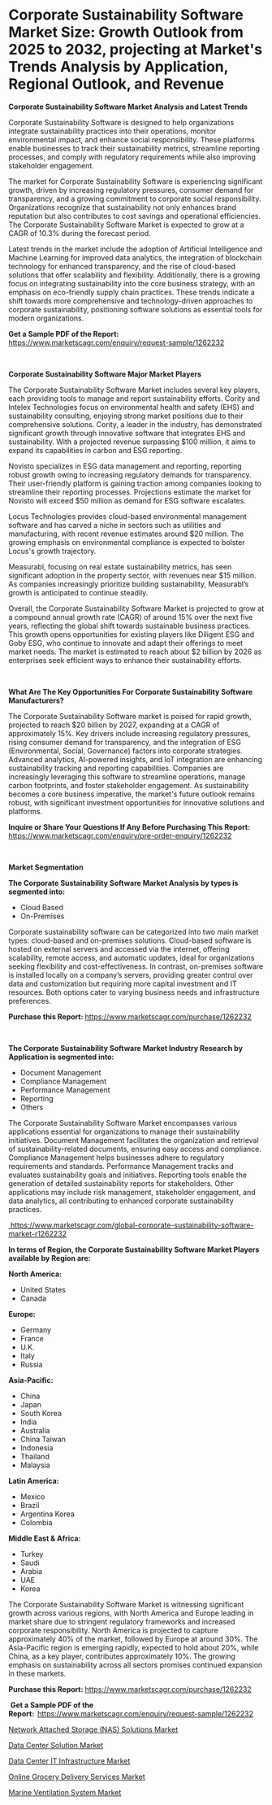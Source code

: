 <p><h1>Corporate Sustainability Software Market Size: Growth Outlook from 2025 to 2032, projecting at Market's Trends Analysis by Application, Regional Outlook, and Revenue</h1></p><p><strong>Corporate Sustainability Software Market Analysis and Latest Trends</strong></p>
<p><p>Corporate Sustainability Software is designed to help organizations integrate sustainability practices into their operations, monitor environmental impact, and enhance social responsibility. These platforms enable businesses to track their sustainability metrics, streamline reporting processes, and comply with regulatory requirements while also improving stakeholder engagement.</p><p>The market for Corporate Sustainability Software is experiencing significant growth, driven by increasing regulatory pressures, consumer demand for transparency, and a growing commitment to corporate social responsibility. Organizations recognize that sustainability not only enhances brand reputation but also contributes to cost savings and operational efficiencies. The Corporate Sustainability Software Market is expected to grow at a CAGR of 10.3% during the forecast period. </p><p>Latest trends in the market include the adoption of Artificial Intelligence and Machine Learning for improved data analytics, the integration of blockchain technology for enhanced transparency, and the rise of cloud-based solutions that offer scalability and flexibility. Additionally, there is a growing focus on integrating sustainability into the core business strategy, with an emphasis on eco-friendly supply chain practices. These trends indicate a shift towards more comprehensive and technology-driven approaches to corporate sustainability, positioning software solutions as essential tools for modern organizations.</p></p>
<p><strong>Get a Sample PDF of the Report:&nbsp;</strong> <a href="https://www.marketscagr.com/enquiry/request-sample/1262232?utm_campaign=1166&utm_medium=2&utm_source=Github&utm_content=ia&utm_term=09032025&utm_id=corporate-sustainability-software">https://www.marketscagr.com/enquiry/request-sample/1262232</a></p>
<p>&nbsp;</p>
<p><strong>Corporate Sustainability Software Major Market Players</strong></p>
<p><p>The Corporate Sustainability Software Market includes several key players, each providing tools to manage and report sustainability efforts. Cority and Intelex Technologies focus on environmental health and safety (EHS) and sustainability consulting, enjoying strong market positions due to their comprehensive solutions. Cority, a leader in the industry, has demonstrated significant growth through innovative software that integrates EHS and sustainability. With a projected revenue surpassing $100 million, it aims to expand its capabilities in carbon and ESG reporting.</p><p>Novisto specializes in ESG data management and reporting, reporting robust growth owing to increasing regulatory demands for transparency. Their user-friendly platform is gaining traction among companies looking to streamline their reporting processes. Projections estimate the market for Novisto will exceed $50 million as demand for ESG software escalates.</p><p>Locus Technologies provides cloud-based environmental management software and has carved a niche in sectors such as utilities and manufacturing, with recent revenue estimates around $20 million. The growing emphasis on environmental compliance is expected to bolster Locus's growth trajectory.</p><p>Measurabl, focusing on real estate sustainability metrics, has seen significant adoption in the property sector, with revenues near $15 million. As companies increasingly prioritize building sustainability, Measurabl’s growth is anticipated to continue steadily.</p><p>Overall, the Corporate Sustainability Software Market is projected to grow at a compound annual growth rate (CAGR) of around 15% over the next five years, reflecting the global shift towards sustainable business practices. This growth opens opportunities for existing players like Diligent ESG and Goby ESG, who continue to innovate and adapt their offerings to meet market needs. The market is estimated to reach about $2 billion by 2026 as enterprises seek efficient ways to enhance their sustainability efforts.</p></p>
<p>&nbsp;</p>
<p><strong>What Are The Key Opportunities For Corporate Sustainability Software Manufacturers?</strong></p>
<p><p>The Corporate Sustainability Software market is poised for rapid growth, projected to reach $20 billion by 2027, expanding at a CAGR of approximately 15%. Key drivers include increasing regulatory pressures, rising consumer demand for transparency, and the integration of ESG (Environmental, Social, Governance) factors into corporate strategies. Advanced analytics, AI-powered insights, and IoT integration are enhancing sustainability tracking and reporting capabilities. Companies are increasingly leveraging this software to streamline operations, manage carbon footprints, and foster stakeholder engagement. As sustainability becomes a core business imperative, the market's future outlook remains robust, with significant investment opportunities for innovative solutions and platforms.</p></p>
<p><strong>Inquire or Share Your Questions If Any Before Purchasing This Report:</strong> <a href="https://www.marketscagr.com/enquiry/pre-order-enquiry/1262232?utm_campaign=1166&utm_medium=2&utm_source=Github&utm_content=ia&utm_term=09032025&utm_id=corporate-sustainability-software">https://www.marketscagr.com/enquiry/pre-order-enquiry/1262232</a></p>
<p>&nbsp;</p>
<p><strong>Market Segmentation</strong></p>
<p><strong>The Corporate Sustainability Software Market Analysis by types is segmented into:</strong></p>
<p><ul><li>Cloud Based</li><li>On-Premises</li></ul></p>
<p><p>Corporate sustainability software can be categorized into two main market types: cloud-based and on-premises solutions. Cloud-based software is hosted on external servers and accessed via the internet, offering scalability, remote access, and automatic updates, ideal for organizations seeking flexibility and cost-effectiveness. In contrast, on-premises software is installed locally on a company’s servers, providing greater control over data and customization but requiring more capital investment and IT resources. Both options cater to varying business needs and infrastructure preferences.</p></p>
<p><strong>Purchase this Report:&nbsp;</strong><a href="https://www.marketscagr.com/purchase/1262232?utm_campaign=1166&utm_medium=2&utm_source=Github&utm_content=ia&utm_term=09032025&utm_id=corporate-sustainability-software">https://www.marketscagr.com/purchase/1262232</a></p>
<p>&nbsp;</p>
<p><strong>The Corporate Sustainability Software Market Industry Research by Application is segmented into:</strong></p>
<p><ul><li>Document Management</li><li>Compliance Management</li><li>Performance Management</li><li>Reporting</li><li>Others</li></ul></p>
<p><p>The Corporate Sustainability Software Market encompasses various applications essential for organizations to manage their sustainability initiatives. Document Management facilitates the organization and retrieval of sustainability-related documents, ensuring easy access and compliance. Compliance Management helps businesses adhere to regulatory requirements and standards. Performance Management tracks and evaluates sustainability goals and initiatives. Reporting tools enable the generation of detailed sustainability reports for stakeholders. Other applications may include risk management, stakeholder engagement, and data analytics, all contributing to enhanced corporate sustainability practices.</p></p>
<p><a href="https://www.marketscagr.com/global-corporate-sustainability-software-market-r1262232?utm_campaign=1166&utm_medium=2&utm_source=Github&utm_content=ia&utm_term=09032025&utm_id=corporate-sustainability-software">&nbsp;https://www.marketscagr.com/global-corporate-sustainability-software-market-r1262232</a></p>
<p><strong>In terms of Region, the Corporate Sustainability Software Market Players available by Region are:</strong></p>
<p>
    <p> <strong> North America: </strong>
        <ul>
            <li>United States</li>
            <li>Canada</li>
        </ul>
        </p> 
    <p> <strong> Europe: </strong>
        <ul>
            <li>Germany</li>
            <li>France</li>
            <li>U.K.</li>
            <li>Italy</li>
            <li>Russia</li>
        </ul>
        </p> 
    <p> <strong> Asia-Pacific: </strong>
        <ul>
            <li>China</li>
            <li>Japan</li>
            <li>South Korea</li>
            <li>India</li>
            <li>Australia</li>
            <li>China Taiwan</li>
            <li>Indonesia</li>
            <li>Thailand</li>
            <li>Malaysia</li>
        </ul>
        </p> 
    <p> <strong> Latin America: </strong>
        <ul>
            <li>Mexico</li>
            <li>Brazil</li>
            <li>Argentina Korea</li>
            <li>Colombia</li>
        </ul>
        </p> 
    <p> <strong> Middle East & Africa: </strong>
        <ul>
            <li>Turkey</li>
            <li>Saudi</li>
            <li>Arabia</li>
            <li>UAE</li>
            <li>Korea</li>
        </ul>
    </p>
    </p>
<p><p>The Corporate Sustainability Software Market is witnessing significant growth across various regions, with North America and Europe leading in market share due to stringent regulatory frameworks and increased corporate responsibility. North America is projected to capture approximately 40% of the market, followed by Europe at around 30%. The Asia-Pacific region is emerging rapidly, expected to hold about 20%, while China, as a key player, contributes approximately 10%. The growing emphasis on sustainability across all sectors promises continued expansion in these markets.</p></p>
<p><strong>Purchase this Report: </strong><a href="https://www.marketscagr.com/purchase/1262232?utm_campaign=1166&utm_medium=2&utm_source=Github&utm_content=ia&utm_term=09032025&utm_id=corporate-sustainability-software">https://www.marketscagr.com/purchase/1262232</a></p>
<p>&nbsp;<strong>Get a Sample PDF of the Report:&nbsp;&nbsp;</strong><a href="https://www.marketscagr.com/enquiry/request-sample/1262232?utm_campaign=1166&utm_medium=2&utm_source=Github&utm_content=ia&utm_term=09032025&utm_id=corporate-sustainability-software">https://www.marketscagr.com/enquiry/request-sample/1262232</a></p>
<p><strong></strong></p>
<p><p><a href="https://github.com/nacarnzina/Market-Research-Report-List-1/blob/main/network-attached-storage-nas-solutions-market.md?utm_campaign=1166&utm_medium=2&utm_source=Github&utm_content=ia&utm_term=09032025&utm_id=corporate-sustainability-software">Network Attached Storage (NAS) Solutions Market</a></p><p><a href="https://github.com/kaidaloeckf7/Market-Research-Report-List-1/blob/main/data-center-solution-market.md?utm_campaign=1166&utm_medium=2&utm_source=Github&utm_content=ia&utm_term=09032025&utm_id=corporate-sustainability-software">Data Center Solution Market</a></p><p><a href="https://github.com/kishtohalsn/Market-Research-Report-List-1/blob/main/data-center-it-infrastructure-market.md?utm_campaign=1166&utm_medium=2&utm_source=Github&utm_content=ia&utm_term=09032025&utm_id=corporate-sustainability-software">Data Center IT Infrastructure Market</a></p><p><a href="https://github.com/giulyankela/Market-Research-Report-List-1/blob/main/online-grocery-delivery-services-market.md?utm_campaign=1166&utm_medium=2&utm_source=Github&utm_content=ia&utm_term=09032025&utm_id=corporate-sustainability-software">Online Grocery Delivery Services Market</a></p><p><a href="https://github.com/theyasnare5w/Market-Research-Report-List-1/blob/main/marine-ventilation-system-market.md?utm_campaign=1166&utm_medium=2&utm_source=Github&utm_content=ia&utm_term=09032025&utm_id=corporate-sustainability-software">Marine Ventilation System Market</a></p></p>